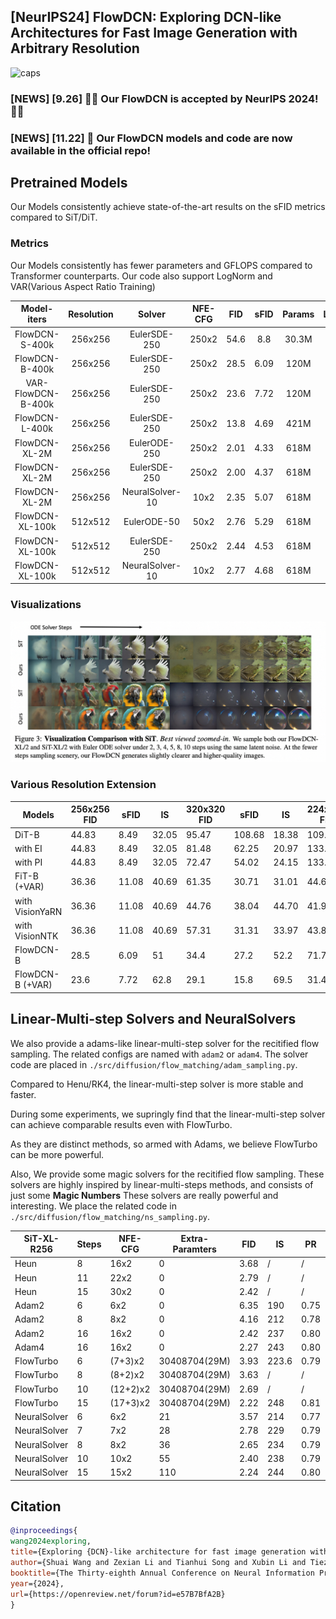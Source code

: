 ## [NeurIPS24] FlowDCN: Exploring DCN-like Architectures for Fast Image Generation with Arbitrary Resolution
![caps](./figs/viscaption5.png)

### [NEWS] [9.26] 💐💐 Our FlowDCN is accepted by NeurIPS 2024! 💐💐
### [NEWS] [11.22] 🍺 Our FlowDCN models and code are now available in the official repo!

## Pretrained Models
Our Models consistently achieve state-of-the-art results on the sFID metrics compared to SiT/DiT.

### Metrics 
Our Models consistently has fewer parameters and GFLOPS compared to Transformer counterparts. 
Our code also support LogNorm and VAR(Various Aspect Ratio Training)

|    Model-iters     | Resolution |     Solver      | NFE-CFG | FID  | sFID | Params |Link|
|:------------------:|:----------:|:---------------:|:-------:|:----:|:----:|:------:|:--:|
|   FlowDCN-S-400k   |  256x256   |  EulerSDE-250   |  250x2  | 54.6 | 8.8  | 30.3M  |
|   FlowDCN-B-400k   |  256x256   |  EulerSDE-250   |  250x2  | 28.5 | 6.09 |  120M  |
| VAR-FlowDCN-B-400k |  256x256   |  EulerSDE-250   |  250x2  | 23.6 | 7.72 |  120M  |
|   FlowDCN-L-400k   |  256x256   |  EulerSDE-250   |  250x2  | 13.8 | 4.69 |  421M  |
|   FlowDCN-XL-2M    |  256x256   |  EulerODE-250   |  250x2  | 2.01 | 4.33 |  618M  |
|   FlowDCN-XL-2M    |  256x256   |  EulerSDE-250   |  250x2  | 2.00 | 4.37 |  618M  |
|   FlowDCN-XL-2M    |  256x256   | NeuralSolver-10 |  10x2   | 2.35 | 5.07 |  618M  |
|  FlowDCN-XL-100k   |  512x512   |   EulerODE-50   |  50x2   | 2.76 | 5.29 |  618M  |
|  FlowDCN-XL-100k   |  512x512   |  EulerSDE-250   |  250x2  | 2.44 | 4.53 |  618M  |
|  FlowDCN-XL-100k   |  512x512   | NeuralSolver-10 |  10x2   | 2.77 | 4.68 |  618M  |

### Visualizations

![caps](./figs/vis_ode.png)

### Various Resolution Extension
| Models | 256x256 FID      | sFID  | IS    | 320x320 FID | sFID  | IS     | 224x448 FID | sFID  | IS     | 160x480 FID | sFID  | IS     |
|------------------|-------|-------|-------------|-------|--------|-------------|-------|--------|-------------|-------|--------|-------|
| DiT-B            | 44.83 | 8.49  | 32.05       | 95.47 | 108.68 | 18.38       | 109.1 | 110.71 | 14.00       | 143.8 | 122.81 | 8.93  |
| with EI          | 44.83 | 8.49  | 32.05       | 81.48 | 62.25  | 20.97       | 133.2 | 72.53  | 11.11       | 160.4 | 93.91  | 7.30  |
| with PI          | 44.83 | 8.49  | 32.05       | 72.47 | 54.02  | 24.15       | 133.4 | 70.29  | 11.73       | 156.5 | 93.80  | 7.80  |
| FiT-B (+VAR)     | 36.36 | 11.08 | 40.69       | 61.35 | 30.71  | 31.01       | 44.67 | 24.09  | 37.1        | 56.81 | 22.07  | 25.25 |
| with VisionYaRN  | 36.36 | 11.08 | 40.69       | 44.76 | 38.04  | 44.70       | 41.92 | 42.79  | 45.87       | 62.84 | 44.82  | 27.84 |
| with VisionNTK   | 36.36 | 11.08 | 40.69       | 57.31 | 31.31  | 33.97       | 43.84 | 26.25  | 39.22       | 56.76 | 24.18  | 26.40 |
| FlowDCN-B        | 28.5  | 6.09  | 51          | 34.4  | 27.2   | 52.2        | 71.7  | 62.0   | 23.7        | 211   | 111    | 5.83  |
| FlowDCN-B (+VAR) | 23.6  | 7.72  | 62.8        | 29.1  | 15.8   | 69.5        | 31.4  | 17.0   | 62.4        | 44.7  | 17.8   | 35.8  |


[//]: # ()
[//]: # (![caps]&#40;./figs/var_fid.png&#41;)

## Linear-Multi-step Solvers and NeuralSolvers
We also provide a adams-like linear-multi-step solver for the recitified flow sampling. The related configs are named with `adam2` or `adam4`. The solver code are placed in `./src/diffusion/flow_matching/adam_sampling.py`.

Compared to Henu/RK4, the linear-multi-step solver is more stable and faster.

During some experiments, we supringly find that the linear-multi-step solver can achieve comparable results even with FlowTurbo.

As they are distinct methods, so armed with Adams, we believe FlowTurbo can be more powerful.

Also, We provide some magic solvers for the recitified flow sampling. These solvers are highly inspired by linear-multi-steps methods, and consists of just some **Magic Numbers**
These solvers are really powerful and interesting. We place the related code in `./src/diffusion/flow_matching/ns_sampling.py`.

| SiT-XL-R256 | Steps | NFE-CFG  | Extra-Paramters | FID  | IS    | PR   | Recall |
|--|-------|----------|-----------------|------|-------|------|--------|
| Heun | 8     | 16x2     | 0               | 3.68 | /     | /    | /      |
| Heun | 11    | 22x2     | 0               | 2.79 | /     | /    | /      |
| Heun | 15    | 30x2     | 0               | 2.42 | /     | /    | /      |
| Adam2 | 6     | 6x2      | 0 | 6.35 | 190   | 0.75 | 0.55   |
| Adam2 | 8     | 8x2      | 0 | 4.16 | 212   | 0.78 | 0.56   |
| Adam2 | 16    | 16x2     | 0 | 2.42 | 237   | 0.80 | 0.60   |
| Adam4 | 16    | 16x2     | 0 | 2.27 | 243   | 0.80 | 0.60   |
| FlowTurbo | 6     | (7+3)x2  | 30408704(29M)   | 3.93 | 223.6 | 0.79 | 0.56   |
| FlowTurbo | 8     | (8+2)x2  | 30408704(29M)   | 3.63 | /     | /    | /      |
| FlowTurbo | 10    | (12+2)x2 | 30408704(29M)   | 2.69 | /     | /    | /      |
| FlowTurbo | 15    | (17+3)x2 | 30408704(29M)   | 2.22 | 248   | 0.81 | 0.60   |
| NeuralSolver | 6     | 6x2      | 21              | 3.57 | 214   | 0.77 | 0.58   |
| NeuralSolver | 7     | 7x2      | 28              | 2.78 | 229   | 0.79 | 0.60   |
| NeuralSolver | 8     | 8x2      | 36              | 2.65 | 234   | 0.79 | 0.60   |
| NeuralSolver | 10    | 10x2     | 55              | 2.40 | 238   | 0.79 | 0.60   |
| NeuralSolver | 15    | 15x2     | 110              | 2.24 | 244   | 0.80 | 0.60   |

## Citation
```bibtex
@inproceedings{
wang2024exploring,
title={Exploring {DCN}-like architecture for fast image generation with arbitrary resolution},
author={Shuai Wang and Zexian Li and Tianhui Song and Xubin Li and Tiezheng Ge and Bo Zheng and Limin Wang},
booktitle={The Thirty-eighth Annual Conference on Neural Information Processing Systems},
year={2024},
url={https://openreview.net/forum?id=e57B7BfA2B}
}
```


